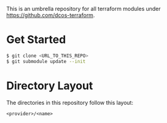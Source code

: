This is an umbrella repository for all terraform modules under https://github.com/dcos-terraform.

# Get Started

```bash
$ git clone <URL_TO_THIS_REPO>
$ git submodule update --init
```

# Directory Layout

The directories in this repository follow this layout:

```
<provider>/<name>
```
